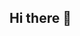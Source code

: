 ## Hi there 👋

<!--
**LillyLT/LillyLT** is a ✨ _special_ ✨ repository because its `README.md` (this file) appears on your GitHub profile.

Here are some ideas to get you started:

- 🔭 I’m currently working on a website that helps students get into college
- 🌱 I’m currently learning SQL
- 👯 I’m looking to collaborate on the backend
- 🤔 I’m looking for help with ...
- 💬 Ask me about ...
- 📫 How to reach me: instagram (@lilly_lqn)
- 😄 Pronouns: she/her
- ⚡ Fun fact: my cat died
